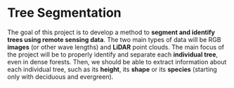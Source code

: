 # Tree Segmentation

The goal of this project is to develop a method to **segment and identify trees using remote sensing data**. The two main types of data will be RGB **images** (or other wave lengths) and **LiDAR** point clouds. The main focus of the project will be to properly identify and separate each **individual tree**, even in dense forests. Then, we should be able to extract information about each individual tree, such as its **height**, its **shape** or its **species** (starting only with deciduous and evergreen).
